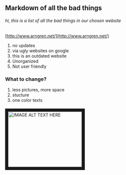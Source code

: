 ## Markdown of all the bad things ##

###### hi, this is a list of all the bad things in our chosen website ######

[http://www.arngren.net/](http://www.arngren.net/)


  1. no updates 
  2. via ugly websites on google 
  3. this is an outdated website 
  4. Unorganized 
  5. Not user friendly 


### What to change? ###

  1. less pictures, more space
  2. stucture
  3. one color texts
  
 ####  ####
 
 <a href="https://www.youtube.com/watch?v=u4UHjx_YU44
" target="_blank"><img src="https://www.youtube.com/watch?v=u4UHjx_YU44" 
alt="IMAGE ALT TEXT HERE" width="240" height="180" border="10" /></a>









